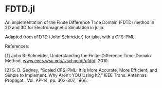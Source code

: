 # FDTD.jl
An implementation of the Finite Difference Time Domain (FDTD) method in 2D and 3D for Electromagnetic Simulation in julia. 

Adapted from uFDTD (John Schneider) for julia, with a CFS-PML.

References:

[1] John B. Schneider, Understanding the Finite-Difference Time-Domain Method, www.eecs.wsu.edu/~schneidj/ufdtd, 2010. 

[2] S. D. Gedney, “Scaled CFS-PML: It is More Accurate, More Efficient, and Simple to Implement.  Why Aren’t YOU Using It?,” IEEE Trans. Antennas Propagat., Vol. AP-14, pp. 302-307, 1966.  
